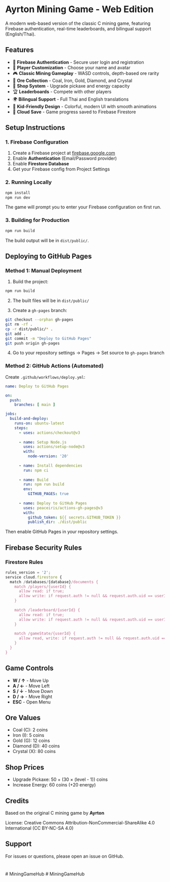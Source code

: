 # Ayrton Mining Game - Web Edition

A modern web-based version of the classic C mining game, featuring Firebase authentication, real-time leaderboards, and bilingual support (English/Thai).

## Features

- 🔐 **Firebase Authentication** - Secure user login and registration
- 👤 **Player Customization** - Choose your name and avatar
- 🎮 **Classic Mining Gameplay** - WASD controls, depth-based ore rarity
- 💎 **Ore Collection** - Coal, Iron, Gold, Diamond, and Crystal
- 🛒 **Shop System** - Upgrade pickaxe and energy capacity
- 🏆 **Leaderboards** - Compete with other players
- 🌍 **Bilingual Support** - Full Thai and English translations
- 🎨 **Kid-Friendly Design** - Colorful, modern UI with smooth animations
- 💾 **Cloud Save** - Game progress saved to Firebase Firestore

## Setup Instructions

### 1. Firebase Configuration

1. Create a Firebase project at [firebase.google.com](https://firebase.google.com)
2. Enable **Authentication** (Email/Password provider)
3. Enable **Firestore Database**
4. Get your Firebase config from Project Settings

### 2. Running Locally

```bash
npm install
npm run dev
```

The game will prompt you to enter your Firebase configuration on first run.

### 3. Building for Production

```bash
npm run build
```

The build output will be in `dist/public/`.

## Deploying to GitHub Pages

### Method 1: Manual Deployment

1. Build the project:
```bash
npm run build
```

2. The built files will be in `dist/public/`

3. Create a `gh-pages` branch:
```bash
git checkout --orphan gh-pages
git rm -rf .
cp -r dist/public/* .
git add .
git commit -m "Deploy to GitHub Pages"
git push origin gh-pages
```

4. Go to your repository settings → Pages → Set source to `gh-pages` branch

### Method 2: GitHub Actions (Automated)

Create `.github/workflows/deploy.yml`:

```yaml
name: Deploy to GitHub Pages

on:
  push:
    branches: [ main ]

jobs:
  build-and-deploy:
    runs-on: ubuntu-latest
    steps:
      - uses: actions/checkout@v3
      
      - name: Setup Node.js
        uses: actions/setup-node@v3
        with:
          node-version: '20'
          
      - name: Install dependencies
        run: npm ci
        
      - name: Build
        run: npm run build
        env:
          GITHUB_PAGES: true
        
      - name: Deploy to GitHub Pages
        uses: peaceiris/actions-gh-pages@v3
        with:
          github_token: ${{ secrets.GITHUB_TOKEN }}
          publish_dir: ./dist/public
```

Then enable GitHub Pages in your repository settings.

## Firebase Security Rules

### Firestore Rules

```javascript
rules_version = '2';
service cloud.firestore {
  match /databases/{database}/documents {
    match /players/{userId} {
      allow read: if true;
      allow write: if request.auth != null && request.auth.uid == userId;
    }
    
    match /leaderboard/{userId} {
      allow read: if true;
      allow write: if request.auth != null && request.auth.uid == userId;
    }
    
    match /gameState/{userId} {
      allow read, write: if request.auth != null && request.auth.uid == userId;
    }
  }
}
```

## Game Controls

- **W / ↑** - Move Up
- **A / ←** - Move Left
- **S / ↓** - Move Down
- **D / →** - Move Right
- **ESC** - Open Menu

## Ore Values

- Coal (C): 2 coins
- Iron (I): 5 coins
- Gold (G): 12 coins
- Diamond (D): 40 coins
- Crystal (X): 80 coins

## Shop Prices

- Upgrade Pickaxe: 50 + (30 × (level - 1)) coins
- Increase Energy: 60 coins (+20 energy)

## Credits

Based on the original C mining game by **Ayrton**

License: Creative Commons Attribution-NonCommercial-ShareAlike 4.0 International (CC BY-NC-SA 4.0)

## Support

For issues or questions, please open an issue on GitHub.
#
#   M i n i n g G a m e H u b  
 #   M i n i n g G a m e H u b  
 
